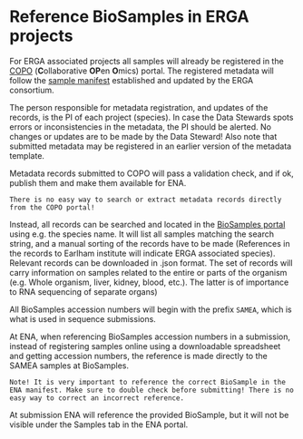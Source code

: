 # Reference BioSamples in ERGA projects

For ERGA associated projects all samples will already be registered in the [COPO](https://copo-project.org/) (**C**ollaborative **OP**en **O**mics) portal. The registered metadata will follow the [sample manifest](https://github.com/ERGA-consortium/ERGA-sample-manifest) established and updated by the ERGA consortium.

The person responsible for metadata registration, and updates of the records, is the PI of each project (species). In case the Data Stewards spots errors or inconsistencies in the metadata, the PI should be alerted. No changes or updates are to be made by the Data Steward! Also note that submitted metadata may be registered in an earlier version of the metadata template. 

Metadata records submitted to COPO will pass a validation check, and if ok, publish them and make them available for ENA.

`There is no easy way to search or extract metadata records directly from the COPO portal!`

Instead, all records can be searched and located in the [BioSamples portal](https://www.ebi.ac.uk/biosamples/docs) using e.g. the species name. It will list all samples matching the search string, and a manual sorting of the records have to be made (References in the records to Earlham institute will indicate ERGA associated species). Relevant records can be downloaded in .json format. The set of records will carry information on samples related to the entire or parts of the organism (e.g. Whole organism, liver, kidney, blood, etc.). The latter is of importance to RNA sequencing of separate organs)

All BioSamples accession numbers will begin with the prefix `SAMEA`, which is what is used in sequence submissions.

At ENA, when referencing BioSamples accession numbers in a submission, instead of registering samples online using a downloadable spreadsheet and getting accession numbers, the reference is made directly to the SAMEA samples at BioSamples.

```
Note! It is very important to reference the correct BioSample in the ENA manifest. Make sure to double check before submitting! There is no easy way to correct an incorrect reference.
```
At submission ENA will reference the provided BioSample, but it will not be visible under the Samples tab in the ENA portal.